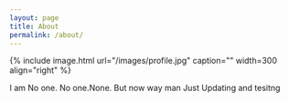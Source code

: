 ```yaml
---
layout: page
title: About
permalink: /about/
---
```


{% include image.html url="/images/profile.jpg" caption="" width=300 align="right" %}




I am No one. No one.None. But now way man Just Updating and tesitng 




